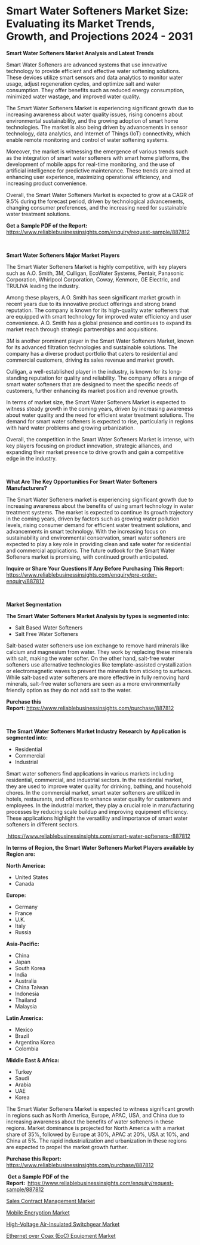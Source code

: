 <p><h1>Smart Water Softeners Market Size: Evaluating its Market Trends, Growth, and Projections 2024 - 2031</h1></p><p><strong>Smart Water Softeners Market Analysis and Latest Trends</strong></p>
<p><p>Smart Water Softeners are advanced systems that use innovative technology to provide efficient and effective water softening solutions. These devices utilize smart sensors and data analytics to monitor water usage, adjust regeneration cycles, and optimize salt and water consumption. They offer benefits such as reduced energy consumption, minimized water wastage, and improved water quality.</p><p>The Smart Water Softeners Market is experiencing significant growth due to increasing awareness about water quality issues, rising concerns about environmental sustainability, and the growing adoption of smart home technologies. The market is also being driven by advancements in sensor technology, data analytics, and Internet of Things (IoT) connectivity, which enable remote monitoring and control of water softening systems.</p><p>Moreover, the market is witnessing the emergence of various trends such as the integration of smart water softeners with smart home platforms, the development of mobile apps for real-time monitoring, and the use of artificial intelligence for predictive maintenance. These trends are aimed at enhancing user experience, maximizing operational efficiency, and increasing product convenience.</p><p>Overall, the Smart Water Softeners Market is expected to grow at a CAGR of 9.5% during the forecast period, driven by technological advancements, changing consumer preferences, and the increasing need for sustainable water treatment solutions.</p></p>
<p><strong>Get a Sample PDF of the Report:&nbsp;</strong> <a href="https://www.reliablebusinessinsights.com/enquiry/request-sample/887812">https://www.reliablebusinessinsights.com/enquiry/request-sample/887812</a></p>
<p>&nbsp;</p>
<p><strong>Smart Water Softeners Major Market Players</strong></p>
<p><p>The Smart Water Softeners Market is highly competitive, with key players such as A.O. Smith, 3M, Culligan, EcoWater Systems, Pentair, Panasonic Corporation, Whirlpool Corporation, Coway, Kenmore, GE Electric, and TRULIVA leading the industry. </p><p>Among these players, A.O. Smith has seen significant market growth in recent years due to its innovative product offerings and strong brand reputation. The company is known for its high-quality water softeners that are equipped with smart technology for improved water efficiency and user convenience. A.O. Smith has a global presence and continues to expand its market reach through strategic partnerships and acquisitions.</p><p>3M is another prominent player in the Smart Water Softeners Market, known for its advanced filtration technologies and sustainable solutions. The company has a diverse product portfolio that caters to residential and commercial customers, driving its sales revenue and market growth.</p><p>Culligan, a well-established player in the industry, is known for its long-standing reputation for quality and reliability. The company offers a range of smart water softeners that are designed to meet the specific needs of customers, further enhancing its market position and revenue growth.</p><p>In terms of market size, the Smart Water Softeners Market is expected to witness steady growth in the coming years, driven by increasing awareness about water quality and the need for efficient water treatment solutions. The demand for smart water softeners is expected to rise, particularly in regions with hard water problems and growing urbanization.</p><p>Overall, the competition in the Smart Water Softeners Market is intense, with key players focusing on product innovation, strategic alliances, and expanding their market presence to drive growth and gain a competitive edge in the industry.</p></p>
<p>&nbsp;</p>
<p><strong>What Are The Key Opportunities For Smart Water Softeners Manufacturers?</strong></p>
<p><p>The Smart Water Softeners market is experiencing significant growth due to increasing awareness about the benefits of using smart technology in water treatment systems. The market is expected to continue its growth trajectory in the coming years, driven by factors such as growing water pollution levels, rising consumer demand for efficient water treatment solutions, and advancements in smart technology. With the increasing focus on sustainability and environmental conservation, smart water softeners are expected to play a key role in providing clean and safe water for residential and commercial applications. The future outlook for the Smart Water Softeners market is promising, with continued growth anticipated.</p></p>
<p><strong>Inquire or Share Your Questions If Any Before Purchasing This Report:</strong> <a href="https://www.reliablebusinessinsights.com/enquiry/pre-order-enquiry/887812">https://www.reliablebusinessinsights.com/enquiry/pre-order-enquiry/887812</a></p>
<p>&nbsp;</p>
<p><strong>Market Segmentation</strong></p>
<p><strong>The Smart Water Softeners Market Analysis by types is segmented into:</strong></p>
<p><ul><li>Salt Based Water Softeners</li><li>Salt Free Water Softeners</li></ul></p>
<p><p>Salt-based water softeners use ion exchange to remove hard minerals like calcium and magnesium from water. They work by replacing these minerals with salt, making the water softer. On the other hand, salt-free water softeners use alternative technologies like template-assisted crystallization or electromagnetic waves to prevent the minerals from sticking to surfaces. While salt-based water softeners are more effective in fully removing hard minerals, salt-free water softeners are seen as a more environmentally friendly option as they do not add salt to the water.</p></p>
<p><strong>Purchase this Report:&nbsp;</strong><a href="https://www.reliablebusinessinsights.com/purchase/887812">https://www.reliablebusinessinsights.com/purchase/887812</a></p>
<p>&nbsp;</p>
<p><strong>The Smart Water Softeners Market Industry Research by Application is segmented into:</strong></p>
<p><ul><li>Residential</li><li>Commercial</li><li>Industrial</li></ul></p>
<p><p>Smart water softeners find applications in various markets including residential, commercial, and industrial sectors. In the residential market, they are used to improve water quality for drinking, bathing, and household chores. In the commercial market, smart water softeners are utilized in hotels, restaurants, and offices to enhance water quality for customers and employees. In the industrial market, they play a crucial role in manufacturing processes by reducing scale buildup and improving equipment efficiency. These applications highlight the versatility and importance of smart water softeners in different sectors.</p></p>
<p><a href="https://www.reliablebusinessinsights.com/smart-water-softeners-r887812">&nbsp;https://www.reliablebusinessinsights.com/smart-water-softeners-r887812</a></p>
<p><strong>In terms of Region, the Smart Water Softeners Market Players available by Region are:</strong></p>
<p>
    <p> <strong> North America: </strong>
        <ul>
            <li>United States</li>
            <li>Canada</li>
        </ul>
        </p> 
    <p> <strong> Europe: </strong>
        <ul>
            <li>Germany</li>
            <li>France</li>
            <li>U.K.</li>
            <li>Italy</li>
            <li>Russia</li>
        </ul>
        </p> 
    <p> <strong> Asia-Pacific: </strong>
        <ul>
            <li>China</li>
            <li>Japan</li>
            <li>South Korea</li>
            <li>India</li>
            <li>Australia</li>
            <li>China Taiwan</li>
            <li>Indonesia</li>
            <li>Thailand</li>
            <li>Malaysia</li>
        </ul>
        </p> 
    <p> <strong> Latin America: </strong>
        <ul>
            <li>Mexico</li>
            <li>Brazil</li>
            <li>Argentina Korea</li>
            <li>Colombia</li>
        </ul>
        </p> 
    <p> <strong> Middle East & Africa: </strong>
        <ul>
            <li>Turkey</li>
            <li>Saudi</li>
            <li>Arabia</li>
            <li>UAE</li>
            <li>Korea</li>
        </ul>
    </p>
    </p>
<p><p>The Smart Water Softeners Market is expected to witness significant growth in regions such as North America, Europe, APAC, USA, and China due to increasing awareness about the benefits of water softeners in these regions. Market dominance is projected for North America with a market share of 35%, followed by Europe at 30%, APAC at 20%, USA at 10%, and China at 5%. The rapid industrialization and urbanization in these regions are expected to propel the market growth further.</p></p>
<p><strong>Purchase this Report: </strong><a href="https://www.reliablebusinessinsights.com/purchase/887812">https://www.reliablebusinessinsights.com/purchase/887812</a></p>
<p>&nbsp;<strong>Get a Sample PDF of the Report:&nbsp;&nbsp;</strong><a href="https://www.reliablebusinessinsights.com/enquiry/request-sample/887812">https://www.reliablebusinessinsights.com/enquiry/request-sample/887812</a></p>
<p><strong></strong></p>
<p><p><a href="https://www.linkedin.com/pulse/sales-contract-management-market-trends-analysis-opportunities-v43je">Sales Contract Management Market</a></p><p><a href="https://www.linkedin.com/pulse/global-mobile-encryption-market-exploring-share-trends-4knyf">Mobile Encryption Market</a></p><p><a href="https://github.com/lianapter60/Market-Research-Report-List-1/blob/main/high-voltage-air-insulated-switchgear-market.md">High-Voltage Air-Insulated Switchgear Market</a></p><p><a href="https://github.com/lesliranch56456/Market-Research-Report-List-1/blob/main/ethernet-over-coax-eoc-equipment-market.md">Ethernet over Coax (EoC) Equipment Market</a></p></p>